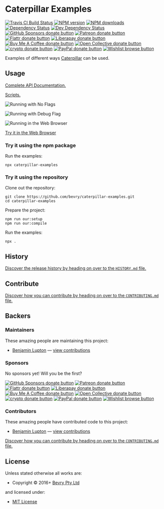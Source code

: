 <!-- TITLE/ -->

<h1>Caterpillar Examples</h1>

<!-- /TITLE -->


<!-- BADGES/ -->

<span class="badge-travisci"><a href="http://travis-ci.com/bevry/caterpillar-examples" title="Check this project's build status on TravisCI"><img src="https://img.shields.io/travis/com/bevry/caterpillar-examples/master.svg" alt="Travis CI Build Status" /></a></span>
<span class="badge-npmversion"><a href="https://npmjs.org/package/caterpillar-examples" title="View this project on NPM"><img src="https://img.shields.io/npm/v/caterpillar-examples.svg" alt="NPM version" /></a></span>
<span class="badge-npmdownloads"><a href="https://npmjs.org/package/caterpillar-examples" title="View this project on NPM"><img src="https://img.shields.io/npm/dm/caterpillar-examples.svg" alt="NPM downloads" /></a></span>
<span class="badge-daviddm"><a href="https://david-dm.org/bevry/caterpillar-examples" title="View the status of this project's dependencies on DavidDM"><img src="https://img.shields.io/david/bevry/caterpillar-examples.svg" alt="Dependency Status" /></a></span>
<span class="badge-daviddmdev"><a href="https://david-dm.org/bevry/caterpillar-examples#info=devDependencies" title="View the status of this project's development dependencies on DavidDM"><img src="https://img.shields.io/david/dev/bevry/caterpillar-examples.svg" alt="Dev Dependency Status" /></a></span>
<br class="badge-separator" />
<span class="badge-githubsponsors"><a href="https://github.com/sponsors/balupton" title="Donate to this project using GitHub Sponsors"><img src="https://img.shields.io/badge/github-donate-yellow.svg" alt="GitHub Sponsors donate button" /></a></span>
<span class="badge-patreon"><a href="https://patreon.com/bevry" title="Donate to this project using Patreon"><img src="https://img.shields.io/badge/patreon-donate-yellow.svg" alt="Patreon donate button" /></a></span>
<span class="badge-flattr"><a href="https://flattr.com/profile/balupton" title="Donate to this project using Flattr"><img src="https://img.shields.io/badge/flattr-donate-yellow.svg" alt="Flattr donate button" /></a></span>
<span class="badge-liberapay"><a href="https://liberapay.com/bevry" title="Donate to this project using Liberapay"><img src="https://img.shields.io/badge/liberapay-donate-yellow.svg" alt="Liberapay donate button" /></a></span>
<span class="badge-buymeacoffee"><a href="https://buymeacoffee.com/balupton" title="Donate to this project using Buy Me A Coffee"><img src="https://img.shields.io/badge/buy%20me%20a%20coffee-donate-yellow.svg" alt="Buy Me A Coffee donate button" /></a></span>
<span class="badge-opencollective"><a href="https://opencollective.com/bevry" title="Donate to this project using Open Collective"><img src="https://img.shields.io/badge/open%20collective-donate-yellow.svg" alt="Open Collective donate button" /></a></span>
<span class="badge-crypto"><a href="https://bevry.me/crypto" title="Donate to this project using Cryptocurrency"><img src="https://img.shields.io/badge/crypto-donate-yellow.svg" alt="crypto donate button" /></a></span>
<span class="badge-paypal"><a href="https://bevry.me/paypal" title="Donate to this project using Paypal"><img src="https://img.shields.io/badge/paypal-donate-yellow.svg" alt="PayPal donate button" /></a></span>
<span class="badge-wishlist"><a href="https://bevry.me/wishlist" title="Buy an item on our wishlist for us"><img src="https://img.shields.io/badge/wishlist-donate-yellow.svg" alt="Wishlist browse button" /></a></span>

<!-- /BADGES -->


<!-- DESCRIPTION/ -->

Examples of different ways [Caterpillar](http://github.com/bevry/caterpillar) can be used.

<!-- /DESCRIPTION -->


## Usage

[Complete API Documentation.](http://master.caterpillar-examples.bevry.surge.sh/docs/globals.html)

[Scripts.](https://github.com/bevry/caterpillar-examples/blob/master/source/)

![Running with No Flags](http://rawgit.com/bevry/caterpillar-examples/master/screenshots/no-flags.png)

![Running with Debug Flag](http://rawgit.com/bevry/caterpillar-examples/master/screenshots/debug-flag.png)

![Running in the Web Browser](http://rawgit.com/bevry/caterpillar-examples/master/screenshots/web.png)

[Try it in the Web Browser](http://rawgit.com/bevry/caterpillar-examples/master/index.html)

### Try it using the npm package

Run the examples:

```
npx caterpillar-examples
```

### Try it using the repository

Clone out the repository:

```
git clone https://github.com/bevry/caterpillar-examples.git
cd caterpillar-examples
```

Prepare the project:

```
npm run our:setup
npm run our:compile
```

Run the examples:

```
npx .
```

<!-- HISTORY/ -->

<h2>History</h2>

<a href="https://github.com/bevry/caterpillar-examples/blob/master/HISTORY.md#files">Discover the release history by heading on over to the <code>HISTORY.md</code> file.</a>

<!-- /HISTORY -->


<!-- CONTRIBUTE/ -->

<h2>Contribute</h2>

<a href="https://github.com/bevry/caterpillar-examples/blob/master/CONTRIBUTING.md#files">Discover how you can contribute by heading on over to the <code>CONTRIBUTING.md</code> file.</a>

<!-- /CONTRIBUTE -->


<!-- BACKERS/ -->

<h2>Backers</h2>

<h3>Maintainers</h3>

These amazing people are maintaining this project:

<ul><li><a href="https://github.com/balupton">Benjamin Lupton</a> — <a href="https://github.com/bevry/caterpillar-examples/commits?author=balupton" title="View the GitHub contributions of Benjamin Lupton on repository bevry/caterpillar-examples">view contributions</a></li></ul>

<h3>Sponsors</h3>

No sponsors yet! Will you be the first?

<span class="badge-githubsponsors"><a href="https://github.com/sponsors/balupton" title="Donate to this project using GitHub Sponsors"><img src="https://img.shields.io/badge/github-donate-yellow.svg" alt="GitHub Sponsors donate button" /></a></span>
<span class="badge-patreon"><a href="https://patreon.com/bevry" title="Donate to this project using Patreon"><img src="https://img.shields.io/badge/patreon-donate-yellow.svg" alt="Patreon donate button" /></a></span>
<span class="badge-flattr"><a href="https://flattr.com/profile/balupton" title="Donate to this project using Flattr"><img src="https://img.shields.io/badge/flattr-donate-yellow.svg" alt="Flattr donate button" /></a></span>
<span class="badge-liberapay"><a href="https://liberapay.com/bevry" title="Donate to this project using Liberapay"><img src="https://img.shields.io/badge/liberapay-donate-yellow.svg" alt="Liberapay donate button" /></a></span>
<span class="badge-buymeacoffee"><a href="https://buymeacoffee.com/balupton" title="Donate to this project using Buy Me A Coffee"><img src="https://img.shields.io/badge/buy%20me%20a%20coffee-donate-yellow.svg" alt="Buy Me A Coffee donate button" /></a></span>
<span class="badge-opencollective"><a href="https://opencollective.com/bevry" title="Donate to this project using Open Collective"><img src="https://img.shields.io/badge/open%20collective-donate-yellow.svg" alt="Open Collective donate button" /></a></span>
<span class="badge-crypto"><a href="https://bevry.me/crypto" title="Donate to this project using Cryptocurrency"><img src="https://img.shields.io/badge/crypto-donate-yellow.svg" alt="crypto donate button" /></a></span>
<span class="badge-paypal"><a href="https://bevry.me/paypal" title="Donate to this project using Paypal"><img src="https://img.shields.io/badge/paypal-donate-yellow.svg" alt="PayPal donate button" /></a></span>
<span class="badge-wishlist"><a href="https://bevry.me/wishlist" title="Buy an item on our wishlist for us"><img src="https://img.shields.io/badge/wishlist-donate-yellow.svg" alt="Wishlist browse button" /></a></span>

<h3>Contributors</h3>

These amazing people have contributed code to this project:

<ul><li><a href="https://github.com/balupton">Benjamin Lupton</a> — <a href="https://github.com/bevry/caterpillar-examples/commits?author=balupton" title="View the GitHub contributions of Benjamin Lupton on repository bevry/caterpillar-examples">view contributions</a></li></ul>

<a href="https://github.com/bevry/caterpillar-examples/blob/master/CONTRIBUTING.md#files">Discover how you can contribute by heading on over to the <code>CONTRIBUTING.md</code> file.</a>

<!-- /BACKERS -->


<!-- LICENSE/ -->

<h2>License</h2>

Unless stated otherwise all works are:

<ul><li>Copyright &copy; 2016+ <a href="https://bevry.me">Bevry Pty Ltd</a></li></ul>

and licensed under:

<ul><li><a href="http://spdx.org/licenses/MIT.html">MIT License</a></li></ul>

<!-- /LICENSE -->
